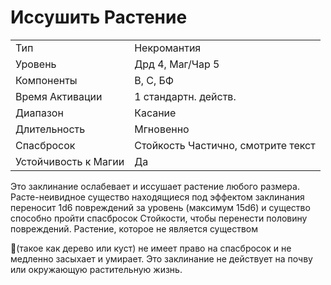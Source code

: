 
# Иссушить Растение

| | |
|---|---|
|Тип|Некромантия|
|Уровень| Дрд 4, Маг/Чар 5|
|Компоненты| В, С, БФ|
|Время Активации| 1 стандартн. действ.|
|Диапазон| Касание|
|Длительность| Мгновенно|
|Спасбросок| Стойкость Частично, смотрите текст|
|Устойчивость к Магии| Да|

Это заклинание ослабевает и иссушает
растение любого размера. Расте-неивидное существо находящиеся под эффектом
заклинания переносит 1d6 повреждений
за уровень (максимум 15d6) и существо
способно пройти спасбросок Стойкости,
чтобы перенести половину повреждений.
Растение, которое не является существом

(такое как дерево или куст) не имеет право на спасбросок и не медленно засыхает
и умирает.
Это заклинание не действует на почву
или окружающую растительную жизнь.

